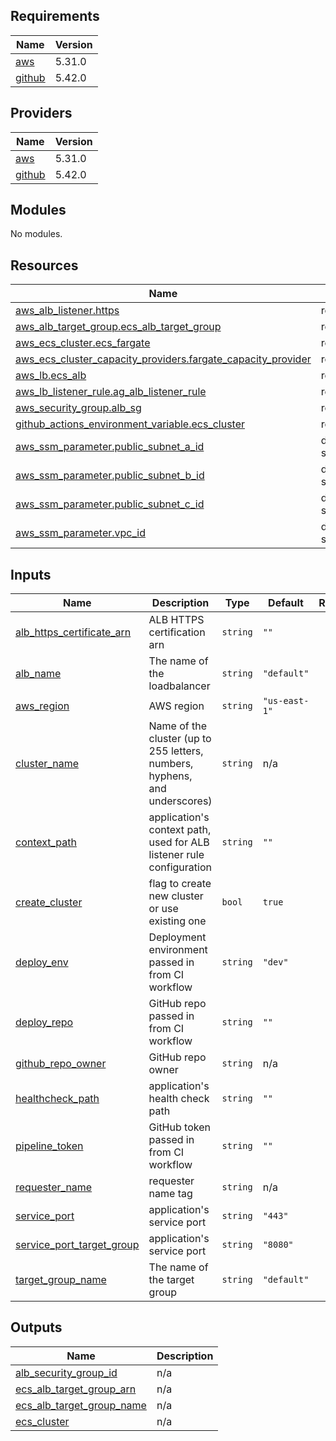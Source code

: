 <!-- BEGIN_TF_DOCS -->
## Requirements

| Name | Version |
|------|---------|
| <a name="requirement_aws"></a> [aws](#requirement\_aws) | 5.31.0 |
| <a name="requirement_github"></a> [github](#requirement\_github) | 5.42.0 |

## Providers

| Name | Version |
|------|---------|
| <a name="provider_aws"></a> [aws](#provider\_aws) | 5.31.0 |
| <a name="provider_github"></a> [github](#provider\_github) | 5.42.0 |

## Modules

No modules.

## Resources

| Name | Type |
|------|------|
| [aws_alb_listener.https](https://registry.terraform.io/providers/hashicorp/aws/5.31.0/docs/resources/alb_listener) | resource |
| [aws_alb_target_group.ecs_alb_target_group](https://registry.terraform.io/providers/hashicorp/aws/5.31.0/docs/resources/alb_target_group) | resource |
| [aws_ecs_cluster.ecs_fargate](https://registry.terraform.io/providers/hashicorp/aws/5.31.0/docs/resources/ecs_cluster) | resource |
| [aws_ecs_cluster_capacity_providers.fargate_capacity_provider](https://registry.terraform.io/providers/hashicorp/aws/5.31.0/docs/resources/ecs_cluster_capacity_providers) | resource |
| [aws_lb.ecs_alb](https://registry.terraform.io/providers/hashicorp/aws/5.31.0/docs/resources/lb) | resource |
| [aws_lb_listener_rule.ag_alb_listener_rule](https://registry.terraform.io/providers/hashicorp/aws/5.31.0/docs/resources/lb_listener_rule) | resource |
| [aws_security_group.alb_sg](https://registry.terraform.io/providers/hashicorp/aws/5.31.0/docs/resources/security_group) | resource |
| [github_actions_environment_variable.ecs_cluster](https://registry.terraform.io/providers/integrations/github/5.42.0/docs/resources/actions_environment_variable) | resource |
| [aws_ssm_parameter.public_subnet_a_id](https://registry.terraform.io/providers/hashicorp/aws/5.31.0/docs/data-sources/ssm_parameter) | data source |
| [aws_ssm_parameter.public_subnet_b_id](https://registry.terraform.io/providers/hashicorp/aws/5.31.0/docs/data-sources/ssm_parameter) | data source |
| [aws_ssm_parameter.public_subnet_c_id](https://registry.terraform.io/providers/hashicorp/aws/5.31.0/docs/data-sources/ssm_parameter) | data source |
| [aws_ssm_parameter.vpc_id](https://registry.terraform.io/providers/hashicorp/aws/5.31.0/docs/data-sources/ssm_parameter) | data source |

## Inputs

| Name | Description | Type | Default | Required |
|------|-------------|------|---------|:--------:|
| <a name="input_alb_https_certificate_arn"></a> [alb\_https\_certificate\_arn](#input\_alb\_https\_certificate\_arn) | ALB HTTPS certification arn | `string` | `""` | no |
| <a name="input_alb_name"></a> [alb\_name](#input\_alb\_name) | The name of the loadbalancer | `string` | `"default"` | no |
| <a name="input_aws_region"></a> [aws\_region](#input\_aws\_region) | AWS region | `string` | `"us-east-1"` | no |
| <a name="input_cluster_name"></a> [cluster\_name](#input\_cluster\_name) | Name of the cluster (up to 255 letters, numbers, hyphens, and underscores) | `string` | n/a | yes |
| <a name="input_context_path"></a> [context\_path](#input\_context\_path) | application's context path, used for ALB listener rule configuration | `string` | `""` | no |
| <a name="input_create_cluster"></a> [create\_cluster](#input\_create\_cluster) | flag to create new cluster or use existing one | `bool` | `true` | no |
| <a name="input_deploy_env"></a> [deploy\_env](#input\_deploy\_env) | Deployment environment passed in from CI workflow | `string` | `"dev"` | no |
| <a name="input_deploy_repo"></a> [deploy\_repo](#input\_deploy\_repo) | GitHub repo passed in from CI workflow | `string` | `""` | no |
| <a name="input_github_repo_owner"></a> [github\_repo\_owner](#input\_github\_repo\_owner) | GitHub repo owner | `string` | n/a | yes |
| <a name="input_healthcheck_path"></a> [healthcheck\_path](#input\_healthcheck\_path) | application's health check path | `string` | `""` | no |
| <a name="input_pipeline_token"></a> [pipeline\_token](#input\_pipeline\_token) | GitHub token passed in from CI workflow | `string` | `""` | no |
| <a name="input_requester_name"></a> [requester\_name](#input\_requester\_name) | requester name tag | `string` | n/a | yes |
| <a name="input_service_port"></a> [service\_port](#input\_service\_port) | application's service port | `string` | `"443"` | no |
| <a name="input_service_port_target_group"></a> [service\_port\_target\_group](#input\_service\_port\_target\_group) | application's service port | `string` | `"8080"` | no |
| <a name="input_target_group_name"></a> [target\_group\_name](#input\_target\_group\_name) | The name of the target group | `string` | `"default"` | no |

## Outputs

| Name | Description |
|------|-------------|
| <a name="output_alb_security_group_id"></a> [alb\_security\_group\_id](#output\_alb\_security\_group\_id) | n/a |
| <a name="output_ecs_alb_target_group_arn"></a> [ecs\_alb\_target\_group\_arn](#output\_ecs\_alb\_target\_group\_arn) | n/a |
| <a name="output_ecs_alb_target_group_name"></a> [ecs\_alb\_target\_group\_name](#output\_ecs\_alb\_target\_group\_name) | n/a |
| <a name="output_ecs_cluster"></a> [ecs\_cluster](#output\_ecs\_cluster) | n/a |
<!-- END_TF_DOCS -->